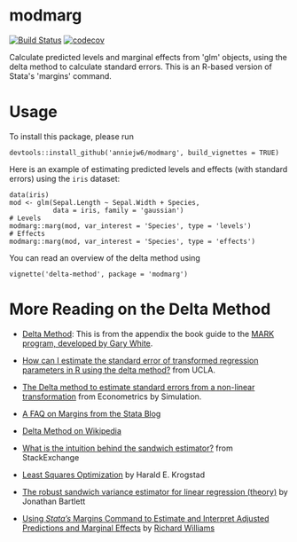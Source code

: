 # modmarg
[![Build Status](https://travis-ci.org/anniejw6/modmarg.svg?branch=master)](https://travis-ci.org/anniejw6/modmarg)
[![codecov](https://codecov.io/gh/anniejw6/modmarg/branch/master/graph/badge.svg)](https://codecov.io/gh/anniejw6/modmarg)

Calculate predicted levels and marginal effects from 'glm' objects, 
using the delta method to calculate standard errors. This is an R-based 
version of Stata's 'margins' command.

# Usage

To install this package, please run

```
devtools::install_github('anniejw6/modmarg', build_vignettes = TRUE)
```

Here is an example of estimating predicted levels and effects (with standard errors)
using the `iris` dataset:

```
data(iris)
mod <- glm(Sepal.Length ~ Sepal.Width + Species, 
           data = iris, family = 'gaussian')
# Levels
modmarg::marg(mod, var_interest = 'Species', type = 'levels')
# Effects
modmarg::marg(mod, var_interest = 'Species', type = 'effects')
```

You can read an overview of the delta method using 

```
vignette('delta-method', package = 'modmarg')
```

# More Reading on the Delta Method

* [Delta Method](http://www.phidot.org/software/mark/docs/book/pdf/app_2.pdf): This is from the appendix the book guide to the [MARK program, developed by Gary White](http://www.phidot.org/software/mark/index.html).

* [How can I estimate the standard error of transformed regression parameters in R using the delta method?](http://stats.idre.ucla.edu/r/faq/how-can-i-estimate-the-standard-error-of-transformed-regression-parameters-in-r-using-the-delta-method/) from UCLA.

* [The Delta method to estimate standard errors from a non-linear transformation](http://www.econometricsbysimulation.com/2012/12/the-delta-method-to-estimate-standard.html) from Econometrics by Simulation.

* [A FAQ on Margins from the Stata Blog](http://www.stata.com/support/faqs/statistics/compute-standard-errors-with-margins/)

* [Delta Method on Wikipedia](https://en.wikipedia.org/wiki/Delta_method)

* [What is the intuition behind the sandwich estimator?](http://stats.stackexchange.com/questions/50778/sandwich-estimator-intuition) from StackExchange

* [Least Squares Optimization](http://citeseerx.ist.psu.edu/viewdoc/summary?doi=10.1.1.207.3178) by Harald E. Krogstad

* [The robust sandwich variance estimator for linear regression (theory)](http://thestatsgeek.com/2013/10/12/the-robust-sandwich-variance-estimator-for-linear-regression/) by Jonathan Bartlett

* [Using *Stata’s* Margins Command to Estimate and Interpret Adjusted Predictions and Marginal Effects](https://www3.nd.edu/~rwilliam/stats/Margins01.pdf) by [Richard Williams](http://www3.nd.edu/~rwilliam/)
